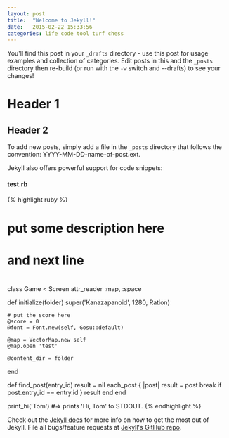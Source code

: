 ```yaml
---
layout: post
title:  "Welcome to Jekyll!"
date:   2015-02-22 15:33:56
categories: life code tool turf chess
---
```

You'll find this post in your `_drafts` directory - use this post for usage examples and collection of categories. Edit posts in this and the `_posts` directory then re-build (or run with the `-w` switch and --drafts) to see your changes!

Header 1
========

Header 2
--------

To add new posts, simply add a file in the `_posts` directory that follows the convention: YYYY-MM-DD-name-of-post.ext.

Jekyll also offers powerful support for code snippets:

<h4 class="filename">test.rb</h4>

{% highlight ruby %}
#
# put some description here
# and next line
#
class Game < Screen
  attr_reader :map, :space

  def initialize(folder)
    super('Kanazapanoid', 1280, Ration)

    # put the score here
    @score = 0
    @font = Font.new(self, Gosu::default)

    @map = VectorMap.new self
    @map.open 'test'

    @content_dir = folder
  end

  def find_post(entry_id)
    result = nil
    each_post { |post|
      result = post
      break if post.entry_id == entry.id
    }
    result
  end
end

print_hi('Tom')
#=> prints 'Hi, Tom' to STDOUT.
{% endhighlight %}

Check out the [Jekyll docs][jekyll] for more info on how to get the most out of Jekyll. File all bugs/feature requests at [Jekyll's GitHub repo][jekyll-gh].

[jekyll-gh]: https://github.com/mojombo/jekyll
[jekyll]:    http://jekyllrb.com
